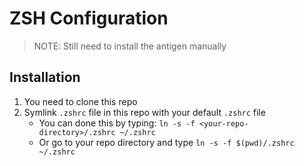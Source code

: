 # ZSH Configuration

> NOTE:
> Still need to install the antigen manually

## Installation

1. You need to clone this repo
2. Symlink `.zshrc` file in this repo with your default `.zshrc` file
   - You can done this by typing: `ln -s -f <your-repo-directory>/.zshrc ~/.zshrc`
   - Or go to your repo directory and type `ln -s -f $(pwd)/.zshrc ~/.zshrc`
